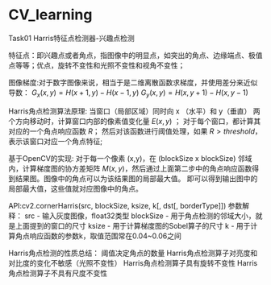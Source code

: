 # CV_learning
Task01 Harris特征点检测器-兴趣点检测

特征点：即兴趣点或者角点，指图像中的明显点，如突出的角点、边缘端点、极值点等等；优点，旋转不变性和光照不变性和视角不变性；

图像梯度:对于数字图像来说，相当于是二维离散函数求梯度，并使用差分来近似导数： $G_x(x,y)=H(x+1,y)-H(x-1,y)$ $G_y(x,y)=H(x,y+1)-H(x,y-1)$

Harris角点检测算法原理:
  当窗口（局部区域）同时向 x （水平）和 y（垂直） 两个方向移动时，计算窗口内部的像素值变化量 $E(x,y)$ ；
  对于每个窗口，都计算其对应的一个角点响应函数 $R$；
  然后对该函数进行阈值处理，如果 $R > threshold$，表示该窗口对应一个角点特征;

基于OpenCV的实现:
    对于每一个像素 (x,y)，在 (blockSize x blockSize) 邻域内，计算梯度图的协方差矩阵 $M(x,y)$，然后通过上面第二步中的角点响应函数得到结果图。图像中的角点可以为该结果图的局部最大值。
即可以得到输出图中的局部最大值，这些值就对应图像中的角点。

  API:cv2.cornerHarris(src, blockSize, ksize, k[, dst[, borderType]])
参数解释：
src - 输入灰度图像，float32类型
blockSize - 用于角点检测的邻域大小，就是上面提到的窗口的尺寸
ksize - 用于计算梯度图的Sobel算子的尺寸
k - 用于计算角点响应函数的参数k，取值范围常在0.04~0.06之间

Harris角点检测的性质总结：
  阈值决定角点的数量
  Harris角点检测算子对亮度和对比度的变化不敏感（光照不变性）
  Harris角点检测算子具有旋转不变性
  Harris角点检测算子不具有尺度不变性

